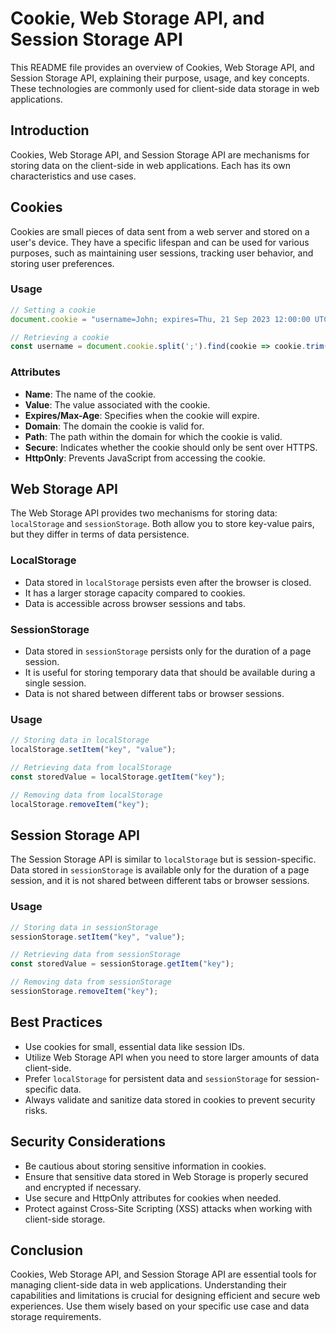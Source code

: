 # Cookie, Web Storage API, and Session Storage API

This README file provides an overview of Cookies, Web Storage API, and Session Storage API, explaining their purpose, usage, and key concepts. These technologies are commonly used for client-side data storage in web applications.

## Introduction

Cookies, Web Storage API, and Session Storage API are mechanisms for storing data on the client-side in web applications. Each has its own characteristics and use cases.

## Cookies

Cookies are small pieces of data sent from a web server and stored on a user's device. They have a specific lifespan and can be used for various purposes, such as maintaining user sessions, tracking user behavior, and storing user preferences.

### Usage

```javascript
// Setting a cookie
document.cookie = "username=John; expires=Thu, 21 Sep 2023 12:00:00 UTC; path=/";

// Retrieving a cookie
const username = document.cookie.split(';').find(cookie => cookie.trim().startsWith('username=')).split('=')[1];
```

### Attributes

- **Name**: The name of the cookie.
- **Value**: The value associated with the cookie.
- **Expires/Max-Age**: Specifies when the cookie will expire.
- **Domain**: The domain the cookie is valid for.
- **Path**: The path within the domain for which the cookie is valid.
- **Secure**: Indicates whether the cookie should only be sent over HTTPS.
- **HttpOnly**: Prevents JavaScript from accessing the cookie.

## Web Storage API

The Web Storage API provides two mechanisms for storing data: `localStorage` and `sessionStorage`. Both allow you to store key-value pairs, but they differ in terms of data persistence.

### LocalStorage

- Data stored in `localStorage` persists even after the browser is closed.
- It has a larger storage capacity compared to cookies.
- Data is accessible across browser sessions and tabs.

### SessionStorage

- Data stored in `sessionStorage` persists only for the duration of a page session.
- It is useful for storing temporary data that should be available during a single session.
- Data is not shared between different tabs or browser sessions.

### Usage

```javascript
// Storing data in localStorage
localStorage.setItem("key", "value");

// Retrieving data from localStorage
const storedValue = localStorage.getItem("key");

// Removing data from localStorage
localStorage.removeItem("key");
```

## Session Storage API

The Session Storage API is similar to `localStorage` but is session-specific. Data stored in `sessionStorage` is available only for the duration of a page session, and it is not shared between different tabs or browser sessions.

### Usage

```javascript
// Storing data in sessionStorage
sessionStorage.setItem("key", "value");

// Retrieving data from sessionStorage
const storedValue = sessionStorage.getItem("key");

// Removing data from sessionStorage
sessionStorage.removeItem("key");
```

## Best Practices

- Use cookies for small, essential data like session IDs.
- Utilize Web Storage API when you need to store larger amounts of data client-side.
- Prefer `localStorage` for persistent data and `sessionStorage` for session-specific data.
- Always validate and sanitize data stored in cookies to prevent security risks.

## Security Considerations

- Be cautious about storing sensitive information in cookies.
- Ensure that sensitive data stored in Web Storage is properly secured and encrypted if necessary.
- Use secure and HttpOnly attributes for cookies when needed.
- Protect against Cross-Site Scripting (XSS) attacks when working with client-side storage.

## Conclusion

Cookies, Web Storage API, and Session Storage API are essential tools for managing client-side data in web applications. Understanding their capabilities and limitations is crucial for designing efficient and secure web experiences. Use them wisely based on your specific use case and data storage requirements.